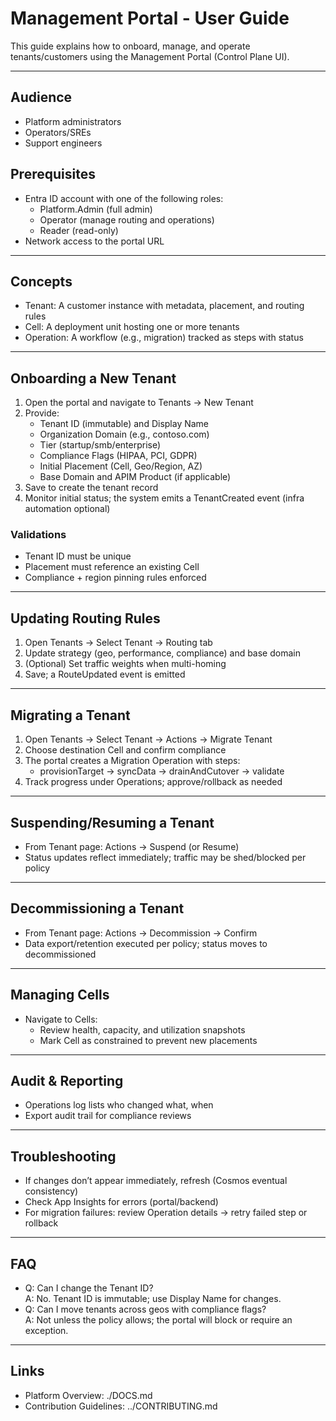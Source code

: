 # Management Portal - User Guide

This guide explains how to onboard, manage, and operate tenants/customers using the Management Portal (Control Plane UI).

---

## Audience
- Platform administrators
- Operators/SREs
- Support engineers

## Prerequisites
- Entra ID account with one of the following roles:
  - Platform.Admin (full admin)
  - Operator (manage routing and operations)
  - Reader (read-only)
- Network access to the portal URL

---

## Concepts
- Tenant: A customer instance with metadata, placement, and routing rules
- Cell: A deployment unit hosting one or more tenants
- Operation: A workflow (e.g., migration) tracked as steps with status

---

## Onboarding a New Tenant
1. Open the portal and navigate to Tenants → New Tenant
2. Provide:
   - Tenant ID (immutable) and Display Name
   - Organization Domain (e.g., contoso.com)
   - Tier (startup/smb/enterprise)
   - Compliance Flags (HIPAA, PCI, GDPR)
   - Initial Placement (Cell, Geo/Region, AZ)
   - Base Domain and APIM Product (if applicable)
3. Save to create the tenant record
4. Monitor initial status; the system emits a TenantCreated event (infra automation optional)

### Validations
- Tenant ID must be unique
- Placement must reference an existing Cell
- Compliance + region pinning rules enforced

---

## Updating Routing Rules
1. Open Tenants → Select Tenant → Routing tab
2. Update strategy (geo, performance, compliance) and base domain
3. (Optional) Set traffic weights when multi-homing
4. Save; a RouteUpdated event is emitted

---

## Migrating a Tenant
1. Open Tenants → Select Tenant → Actions → Migrate Tenant
2. Choose destination Cell and confirm compliance
3. The portal creates a Migration Operation with steps:
   - provisionTarget → syncData → drainAndCutover → validate
4. Track progress under Operations; approve/rollback as needed

---

## Suspending/Resuming a Tenant
- From Tenant page: Actions → Suspend (or Resume)
- Status updates reflect immediately; traffic may be shed/blocked per policy

---

## Decommissioning a Tenant
- From Tenant page: Actions → Decommission → Confirm
- Data export/retention executed per policy; status moves to decommissioned

---

## Managing Cells
- Navigate to Cells:
  - Review health, capacity, and utilization snapshots
  - Mark Cell as constrained to prevent new placements

---

## Audit & Reporting
- Operations log lists who changed what, when
- Export audit trail for compliance reviews

---

## Troubleshooting
- If changes don’t appear immediately, refresh (Cosmos eventual consistency)
- Check App Insights for errors (portal/backend)
- For migration failures: review Operation details → retry failed step or rollback

---

## FAQ
- Q: Can I change the Tenant ID?  
  A: No. Tenant ID is immutable; use Display Name for changes.
- Q: Can I move tenants across geos with compliance flags?  
  A: Not unless the policy allows; the portal will block or require an exception.

---

## Links
- Platform Overview: ./DOCS.md
- Contribution Guidelines: ../CONTRIBUTING.md
